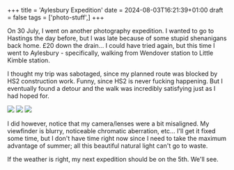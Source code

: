 +++
title = 'Aylesbury Expedition'
date = 2024-08-03T16:21:39+01:00
draft = false
tags = ['photo-stuff',]
+++

On 30 July, I went on another photography expedition. I wanted to go to Hastings the day before, but I was late because of some stupid shenanigans back home. £20 down the drain... I could have tried again, but this time I went to Aylesbury - specifically, walking from Wendover station to Little Kimble station.

I thought my trip was sabotaged, since my planned route was blocked by HS2 construction work. Funny, since HS2 is never fucking happening. But I eventually found a detour and the walk was incredibly satisfying just as I had hoped for.

![](https://i.imgur.com/W7t4JCO.jpeg)
![](https://i.imgur.com/zRW5VTB.jpeg)
![](https://i.imgur.com/Wbfypl8.jpeg)

I did however, notice that my camera/lenses were a bit misaligned. My viewfinder is blurry, noticeable chromatic aberration, etc... I'll get it fixed some time, but I don't have time right now since I need to take the maximum advantage of summer; all this beautiful natural light can't go to waste.

If the weather is right, my next expedition should be on the 5th. We'll see.